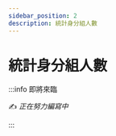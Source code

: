 ```yaml
---
sidebar_position: 2
description: 統計身分組人數
---
```


# 統計身分組人數

<head>
  <title>統計身分組人數</title>
</head>

:::info 即將來臨

✍️ _正在努力編寫中_

:::
